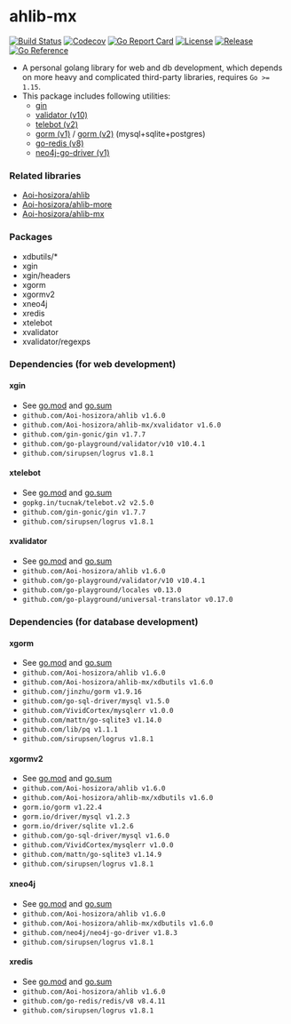 # ahlib-mx

[![Build Status](https://travis-ci.com/Aoi-hosizora/ahlib-mx.svg?branch=master)](https://travis-ci.com/Aoi-hosizora/ahlib-mx)
[![Codecov](https://codecov.io/gh/Aoi-hosizora/ahlib-mx/branch/master/graph/badge.svg)](https://codecov.io/gh/Aoi-hosizora/ahlib-mx)
[![Go Report Card](https://goreportcard.com/badge/github.com/Aoi-hosizora/ahlib-mx)](https://goreportcard.com/report/github.com/Aoi-hosizora/ahlib-mx)
[![License](http://img.shields.io/badge/license-mit-blue.svg)](./LICENSE)
[![Release](https://img.shields.io/github/v/release/Aoi-hosizora/ahlib-mx)](https://github.com/Aoi-hosizora/ahlib-mx/releases)
[![Go Reference](https://pkg.go.dev/badge/github.com/Aoi-hosizora/ahlib-mx.svg)](https://pkg.go.dev/github.com/Aoi-hosizora/ahlib-mx)

+ A personal golang library for web and db development, which depends on more heavy and complicated third-party libraries, requires `Go >= 1.15`.
+ This package includes following utilities:
    + [gin](https://github.com/gin-gonic/gin)
    + [validator (v10)](https://github.com/go-playground/validator)
    + [telebot (v2)](https://github.com/tucnak/telebot)
    + [gorm (v1)](https://github.com/jinzhu/gorm) / [gorm (v2)](https://github.com/go-gorm/gorm) (mysql+sqlite+postgres)
    + [go-redis (v8)](https://github.com/go-redis/redis)
    + [neo4j-go-driver (v1)](https://github.com/neo4j/neo4j-go-driver)

### Related libraries

+ [Aoi-hosizora/ahlib](https://github.com/Aoi-hosizora/ahlib)
+ [Aoi-hosizora/ahlib-more](https://github.com/Aoi-hosizora/ahlib-more)
+ [Aoi-hosizora/ahlib-mx](https://github.com/Aoi-hosizora/ahlib-mx)

### Packages

+ xdbutils/*
+ xgin
+ xgin/headers
+ xgorm
+ xgormv2
+ xneo4j
+ xredis
+ xtelebot
+ xvalidator
+ xvalidator/regexps

### Dependencies (for web development)

#### xgin

+ See [go.mod](./xgin/go.mod) and [go.sum](./xgin/go.sum)
+ `github.com/Aoi-hosizora/ahlib v1.6.0`
+ `github.com/Aoi-hosizora/ahlib-mx/xvalidator v1.6.0`
+ `github.com/gin-gonic/gin v1.7.7`
+ `github.com/go-playground/validator/v10 v10.4.1`
+ `github.com/sirupsen/logrus v1.8.1`

#### xtelebot

+ See [go.mod](./xtelebot/go.mod) and [go.sum](./xtelebot/go.sum)
+ `gopkg.in/tucnak/telebot.v2 v2.5.0`
+ `github.com/gin-gonic/gin v1.7.7`
+ `github.com/sirupsen/logrus v1.8.1`

#### xvalidator

+ See [go.mod](./xvalidator/go.mod) and [go.sum](./xvalidator/go.sum)
+ `github.com/Aoi-hosizora/ahlib v1.6.0`
+ `github.com/go-playground/validator/v10 v10.4.1`
+ `github.com/go-playground/locales v0.13.0`
+ `github.com/go-playground/universal-translator v0.17.0`

### Dependencies (for database development)

#### xgorm

+ See [go.mod](./xgorm/go.mod) and [go.sum](./xgorm/go.sum)
+ `github.com/Aoi-hosizora/ahlib v1.6.0`
+ `github.com/Aoi-hosizora/ahlib-mx/xdbutils v1.6.0`
+ `github.com/jinzhu/gorm v1.9.16`
+ `github.com/go-sql-driver/mysql v1.5.0`
+ `github.com/VividCortex/mysqlerr v1.0.0`
+ `github.com/mattn/go-sqlite3 v1.14.0`
+ `github.com/lib/pq v1.1.1`
+ `github.com/sirupsen/logrus v1.8.1`

#### xgormv2

+ See [go.mod](./xgormv2/go.mod) and [go.sum](./xgormv2/go.sum)
+ `github.com/Aoi-hosizora/ahlib v1.6.0`
+ `github.com/Aoi-hosizora/ahlib-mx/xdbutils v1.6.0`
+ `gorm.io/gorm v1.22.4`
+ `gorm.io/driver/mysql v1.2.3`
+ `gorm.io/driver/sqlite v1.2.6`
+ `github.com/go-sql-driver/mysql v1.6.0`
+ `github.com/VividCortex/mysqlerr v1.0.0`
+ `github.com/mattn/go-sqlite3 v1.14.9`
+ `github.com/sirupsen/logrus v1.8.1`

#### xneo4j

+ See [go.mod](./xneo4j/go.mod) and [go.sum](./xneo4j/go.sum)
+ `github.com/Aoi-hosizora/ahlib v1.6.0`
+ `github.com/Aoi-hosizora/ahlib-mx/xdbutils v1.6.0`
+ `github.com/neo4j/neo4j-go-driver v1.8.3`
+ `github.com/sirupsen/logrus v1.8.1`

#### xredis

+ See [go.mod](./xredis/go.mod) and [go.sum](./xredis/go.sum)
+ `github.com/Aoi-hosizora/ahlib v1.6.0`
+ `github.com/go-redis/redis/v8 v8.4.11`
+ `github.com/sirupsen/logrus v1.8.1`
